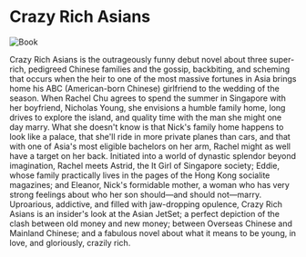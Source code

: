 <h1>Crazy Rich Asians</h1>

![Book](https://images-na.ssl-images-amazon.com/images/I/41AWqUSdKTL._SY291_BO1,204,203,200_QL40_FMwebp_.jpg)


  Crazy Rich Asians is the outrageously funny debut novel about three super-rich, pedigreed Chinese families and the gossip, backbiting, and scheming that occurs when the heir to one of the most massive fortunes in Asia brings home his ABC (American-born Chinese) girlfriend to the wedding of the season. When Rachel Chu agrees to spend the summer in Singapore with her boyfriend, Nicholas Young, she envisions a humble family home, long drives to explore the island, and quality time with the man she might one day marry. What she doesn't know is that Nick's family home happens to look like a palace, that she'll ride in more private planes than cars, and that with one of Asia's most eligible bachelors on her arm, Rachel might as well have a target on her back. Initiated into a world of dynastic splendor beyond imagination, Rachel meets Astrid, the It Girl of Singapore society; Eddie, whose family practically lives in the pages of the Hong Kong socialite magazines; and Eleanor, Nick's formidable mother, a woman who has very strong feelings about who her son should—and should not—marry.
Uproarious, addictive, and filled with jaw-dropping opulence, Crazy Rich Asians is an insider's look at the Asian JetSet; a perfect depiction of the clash between old money and new money; between Overseas Chinese and Mainland Chinese; and a fabulous novel about what it means to be young, in love, and gloriously, crazily rich. 
